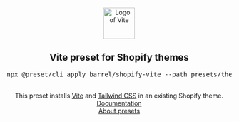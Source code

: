 <p align="center">
  <br />
  <a href="https://preset.dev">
    <img width="70" src="https://vitejs.dev/logo.svg" alt="Logo of Vite">
  </a>
  <br />
</p>

<h2 align="center">Vite preset for Shopify themes</h2>
<pre><div align="center">npx @preset/cli apply barrel/shopify-vite --path presets/theme</div></pre>

<br />

<div align="center">
  This preset installs <a href="https://vitejs.dev">Vite</a> and <a href="https://tailwindcss.com">Tailwind CSS</a> in an existing Shopify theme.
  <br />
  <a href="https://shopify-vite.barrelny.com">Documentation</a>
  <br />
  <a href="https://preset.dev">About presets</a>
</div>
